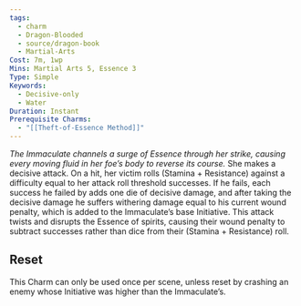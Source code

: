 ```yaml
---
tags:
  - charm
  - Dragon-Blooded
  - source/dragon-book
  - Martial-Arts
Cost: 7m, 1wp
Mins: Martial Arts 5, Essence 3
Type: Simple
Keywords:
  - Decisive-only
  - Water
Duration: Instant
Prerequisite Charms:
  - "[[Theft-of-Essence Method]]"
---
```

*The Immaculate channels a surge of Essence through her strike, causing every moving fluid in her foe’s body to reverse its course.*
She makes a decisive attack. On a hit, her victim rolls (Stamina + Resistance) against a difficulty equal to her attack roll threshold successes. If he fails, each success he failed by adds one die of decisive damage, and after taking the decisive damage he suffers withering damage equal to his current wound penalty, which is added to the Immaculate’s base Initiative. This attack twists and disrupts the Essence of spirits, causing their wound penalty to subtract successes rather than dice from their (Stamina + Resistance) roll. 
## Reset
This Charm can only be used once per scene, unless reset by crashing an enemy whose Initiative was higher than the Immaculate’s.